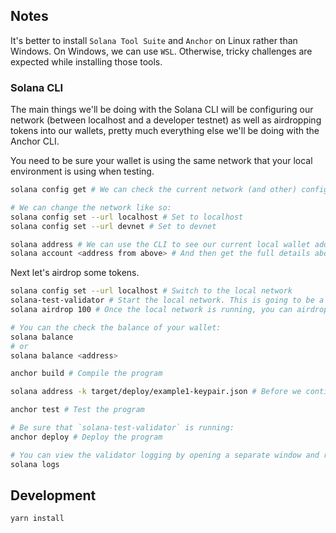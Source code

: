 

## Notes

It's better to install `Solana Tool Suite` and `Anchor` on Linux rather than Windows. On Windows, we can use `WSL`. Otherwise, tricky challenges are expected while installing those tools.

### Solana CLI

The main things we'll be doing with the Solana CLI will be configuring our network (between localhost and a developer testnet) as well as airdropping tokens into our wallets, pretty much everything else we'll be doing with the Anchor CLI.

You need to be sure your wallet is using the same network that your local environment is using when testing.

```bash
solana config get # We can check the current network (and other) configuration.

# We can change the network like so:
solana config set --url localhost # Set to localhost
solana config set --url devnet # Set to devnet

solana address # We can use the CLI to see our current local wallet address.
solana account <address from above> # And then get the full details about an account.
```

Next let's airdrop some tokens.

```bash
solana config set --url localhost # Switch to the local network
solana-test-validator # Start the local network. This is going to be a local Solana node that we can deploy to for testing.
solana airdrop 100 # Once the local network is running, you can airdrop tokens to your account. With the network running, open a separate window and run the following command.

# You can the check the balance of your wallet:
solana balance
# or
solana balance <address>
```

```bash
anchor build # Compile the program

solana address -k target/deploy/example1-keypair.json # Before we continue to test and deploy the program, we want to get the dynamically generated Program ID that was generated by the build.

anchor test # Test the program

# Be sure that `solana-test-validator` is running:
anchor deploy # Deploy the program

# You can view the validator logging by opening a separate window and running this command:
solana logs
```

## Development

```bash
yarn install
```